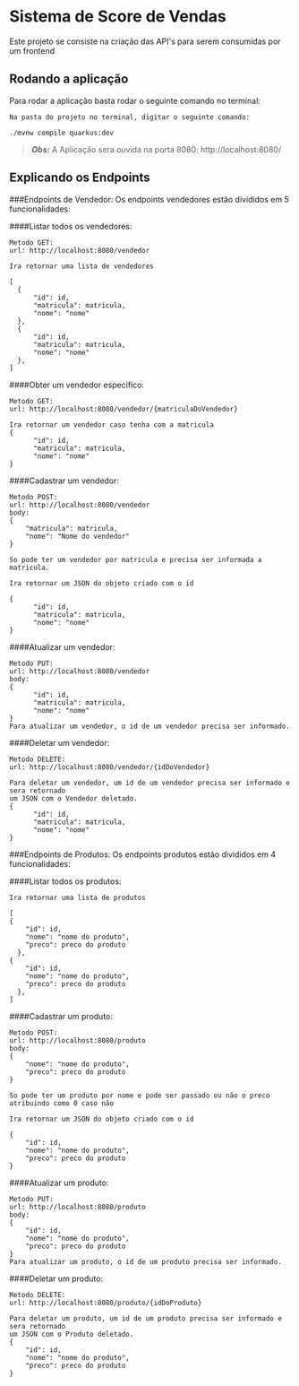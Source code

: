 # Sistema de Score de Vendas

Este projeto se consiste na criação das API's para serem consumidas por um
frontend

## Rodando a aplicação

Para rodar a aplicação basta rodar o seguinte comando no terminal:
```shell script
Na pasta do projeto no terminal, digitar o seguinte comando: 

./mvnw compile quarkus:dev
```

> **_Obs:_**  A Aplicação sera ouvida na porta 8080: http://localhost:8080/

## Explicando os Endpoints
###Endpoints de Vendedor:
Os endpoints vendedores estão divididos em 5 funcionalidades:

####Listar todos os vendedores:
```shell script
Metodo GET:
url: http://localhost:8080/vendedor

Ira retornar uma lista de vendedores

[
  {
      "id": id,
      "matricula": matricula,
      "nome": "nome"
  },
  {
      "id": id,
      "matricula": matricula,
      "nome": "nome"
  },
]

```

####Obter um vendedor especifico:
```shell script
Metodo GET:
url: http://localhost:8080/vendedor/{matriculaDoVendedor}

Ira retornar um vendedor caso tenha com a matricula
{
      "id": id,
      "matricula": matricula,
      "nome": "nome"
}
```

####Cadastrar um vendedor:
```shell script
Metodo POST:
url: http://localhost:8080/vendedor
body: 
{
	"matricula": matricula,
	"nome": "Nome do vendedor"
}

So pode ter um vendedor por matricula e precisa ser informada a matricula.

Ira retornar um JSON do objeto criado com o id

{
      "id": id,
      "matricula": matricula,
      "nome": "nome"
}
```

####Atualizar um vendedor:
```shell script
Metodo PUT:
url: http://localhost:8080/vendedor
body: 
{
      "id": id,
      "matricula": matricula,
      "nome": "nome"
}
Para atualizar um vendedor, o id de um vendedor precisa ser informado.
```

####Deletar um vendedor:
```shell script
Metodo DELETE:
url: http://localhost:8080/vendedor/{idDoVendedor}

Para deletar um vendedor, um id de um vendedor precisa ser informado e sera retornado
um JSON com o Vendedor deletado.
{
      "id": id,
      "matricula": matricula,
      "nome": "nome"
}
```

###Endpoints de Produtos:
Os endpoints produtos estão divididos em 4 funcionalidades:

####Listar todos os produtos:
```shell script
Ira retornar uma lista de produtos

[
{
    "id": id,
    "nome": "nome do produto",
    "preco": preco do produto
  },
{
    "id": id,
    "nome": "nome do produto",
    "preco": preco do produto
  },
]
```

####Cadastrar um produto:
```shell script
Metodo POST:
url: http://localhost:8080/produto
body: 
{
    "nome": "nome do produto",
    "preco": preco do produto
}

So pode ter um produto por nome e pode ser passado ou não o preco 
atribuindo como 0 caso não

Ira retornar um JSON do objeto criado com o id

{
    "id": id,
    "nome": "nome do produto",
    "preco": preco do produto
}
```

####Atualizar um produto:
```shell script
Metodo PUT:
url: http://localhost:8080/produto
body: 
{
    "id": id,
    "nome": "nome do produto",
    "preco": preco do produto
}
Para atualizar um produto, o id de um produto precisa ser informado.
```

####Deletar um produto:
```shell script
Metodo DELETE:
url: http://localhost:8080/produto/{idDoProduto}

Para deletar um produto, um id de um produto precisa ser informado e sera retornado
um JSON com o Produto deletado.
{
    "id": id,
    "nome": "nome do produto",
    "preco": preco do produto
}
```
